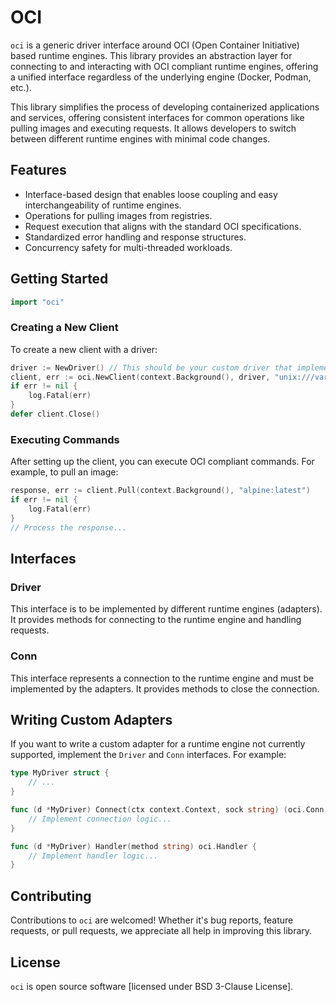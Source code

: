 # OCI

`oci` is a generic driver interface around OCI (Open Container Initiative) based runtime engines. This library provides an abstraction layer for connecting to and interacting with OCI compliant runtime engines, offering a unified interface regardless of the underlying engine (Docker, Podman, etc.).

This library simplifies the process of developing containerized applications and services, offering consistent interfaces for common operations like pulling images and executing requests. It allows developers to switch between different runtime engines with minimal code changes.

## Features
- Interface-based design that enables loose coupling and easy interchangeability of runtime engines.
- Operations for pulling images from registries.
- Request execution that aligns with the standard OCI specifications.
- Standardized error handling and response structures.
- Concurrency safety for multi-threaded workloads.

## Getting Started

```go
import "oci"
```

### Creating a New Client

To create a new client with a driver:

```go
driver := NewDriver() // This should be your custom driver that implements the Driver interface
client, err := oci.NewClient(context.Background(), driver, "unix:///var/run/docker.sock")
if err != nil {
    log.Fatal(err)
}
defer client.Close()
```

### Executing Commands

After setting up the client, you can execute OCI compliant commands. For example, to pull an image:

```go
response, err := client.Pull(context.Background(), "alpine:latest")
if err != nil {
    log.Fatal(err)
}
// Process the response...
```

## Interfaces

### Driver

This interface is to be implemented by different runtime engines (adapters). It provides methods for connecting to the runtime engine and handling requests.

### Conn

This interface represents a connection to the runtime engine and must be implemented by the adapters. It provides methods to close the connection.

## Writing Custom Adapters

If you want to write a custom adapter for a runtime engine not currently supported, implement the `Driver` and `Conn` interfaces. For example:

```go
type MyDriver struct {
	// ...
}

func (d *MyDriver) Connect(ctx context.Context, sock string) (oci.Conn, error) {
	// Implement connection logic...
}

func (d *MyDriver) Handler(method string) oci.Handler {
	// Implement handler logic...
}
```

## Contributing

Contributions to `oci` are welcomed! Whether it's bug reports, feature requests, or pull requests, we appreciate all help in improving this library.

## License

`oci` is open source software [licensed under BSD 3-Clause License].